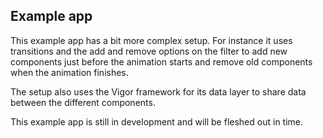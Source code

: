 ## Example app

This example app has a bit more complex setup. For instance it uses transitions and the add and remove options on the filter to add new components just before the animation starts and remove old components when the animation finishes.

The setup also uses the Vigor framework for its data layer to share data between the different components.

This example app is still in development and will be fleshed out in time.
